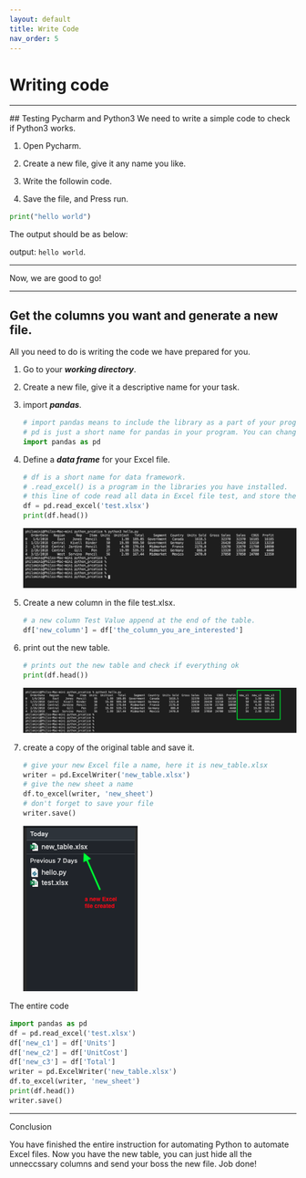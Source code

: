 ```yaml
---
layout: default
title: Write Code
nav_order: 5
---
```


# Writing code

<hr>
## Testing Pycharm and Python3
We need to write a simple code to check if Python3 works.

1. Open Pycharm.

2. Create a new file, give it any name you like.

3. Write the followin code.

4. Save the file, and Press run. <br/>

```python
print("hello world")
```
The output should be as below: <br/>

output: `hello world`.

<hr>

Now, we are good to go!
<hr>

## Get the columns you want and generate a new file.
All you need to do is writing the code we have prepared for you.

1. Go to your **_working directory_**.

2. Create a new file, give it a descriptive name for your task.

3. import **_pandas_**.<br/>

    ```python
    # import pandas means to include the library as a part of your program.
    # pd is just a short name for pandas in your program. You can change it to any name you like.
    import pandas as pd
    ```
4. Define a **_data frame_** for your Excel file.

    ```python
    # df is a short name for data framework.
    # .read_excel() is a program in the libraries you have installed.
    # this line of code read all data in Excel file test, and store the data in df
    df = pd.read_excel('test.xlsx')
    print(df.head())
    ```
    ![](https://github.com/Phil-CST-BCIT/Phil-Antony-docs/blob/gh-pages/assets/images/origin_table.png?raw=true)

5. Create a new column in the file test.xlsx.

    ```python
    # a new column Test Value append at the end of the table.
    df['new_column'] = df['the_column_you_are_interested']
    ```
6. print out the new table.

    ```python
    # prints out the new table and check if everything ok
    print(df.head())
    ```
    ![](https://github.com/Phil-CST-BCIT/Phil-Antony-docs/blob/gh-pages/assets/images/new_table.png?raw=true)

7. create a copy of the original table and save it.

    ```python
    # give your new Excel file a name, here it is new_table.xlsx
    writer = pd.ExcelWriter('new_table.xlsx')
    # give the new sheet a name
    df.to_excel(writer, 'new_sheet')
    # don't forget to save your file
    writer.save()
    ```

    ![](https://github.com/Phil-CST-BCIT/Phil-Antony-docs/blob/gh-pages/assets/images/file_created.png?raw=true)

The entire code

```python
import pandas as pd
df = pd.read_excel('test.xlsx')
df['new_c1'] = df['Units']
df['new_c2'] = df['UnitCost']
df['new_c3'] = df['Total']
writer = pd.ExcelWriter('new_table.xlsx')
df.to_excel(writer, 'new_sheet')
print(df.head())
writer.save()
```
<hr>
Conclusion

You have finished the entire instruction for automating Python to automate Excel files. Now you have the new table, you can just hide all the unneccssary columns and send your boss the new file.
Job done!
